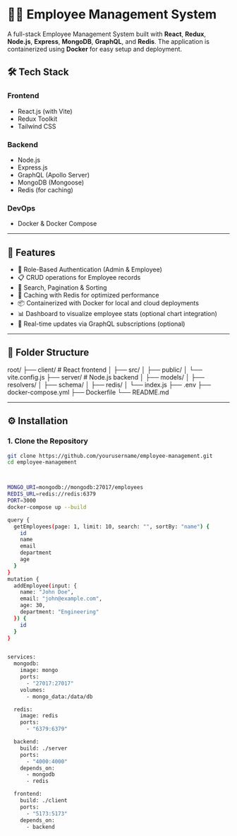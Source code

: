 # 🧑‍💼 Employee Management System

A full-stack Employee Management System built with **React**, **Redux**, **Node.js**, **Express**, **MongoDB**, **GraphQL**, and **Redis**. The application is containerized using **Docker** for easy setup and deployment.

## 🛠️ Tech Stack

### Frontend
- React.js (with Vite)
- Redux Toolkit
- Tailwind CSS

### Backend
- Node.js
- Express.js
- GraphQL (Apollo Server)
- MongoDB (Mongoose)
- Redis (for caching)

### DevOps
- Docker & Docker Compose

---

## 🚀 Features

- 🔐 Role-Based Authentication (Admin & Employee)
- 📋 CRUD operations for Employee records
- 🔎 Search, Pagination & Sorting
- 🧠 Caching with Redis for optimized performance
- 📦 Containerized with Docker for local and cloud deployments
- 📊 Dashboard to visualize employee stats (optional chart integration)
- 🔁 Real-time updates via GraphQL subscriptions (optional)

---

## 📁 Folder Structure
root/
├── client/ # React frontend
│ ├── src/
│ ├── public/
│ └── vite.config.js
├── server/ # Node.js backend
│ ├── models/
│ ├── resolvers/
│ ├── schema/
│ ├── redis/
│ └── index.js
├── .env
├── docker-compose.yml
├── Dockerfile
└── README.md


---

## ⚙️ Installation

### 1. Clone the Repository

```bash
git clone https://github.com/yourusername/employee-management.git
cd employee-management



MONGO_URI=mongodb://mongodb:27017/employees
REDIS_URL=redis://redis:6379
PORT=3000
docker-compose up --build

query {
  getEmployees(page: 1, limit: 10, search: "", sortBy: "name") {
    id
    name
    email
    department
    age
  }
}
mutation {
  addEmployee(input: {
    name: "John Doe",
    email: "john@example.com",
    age: 30,
    department: "Engineering"
  }) {
    id
  }
}


services:
  mongodb:
    image: mongo
    ports:
      - "27017:27017"
    volumes:
      - mongo_data:/data/db

  redis:
    image: redis
    ports:
      - "6379:6379"

  backend:
    build: ./server
    ports:
      - "4000:4000"
    depends_on:
      - mongodb
      - redis

  frontend:
    build: ./client
    ports:
      - "5173:5173"
    depends_on:
      - backend
